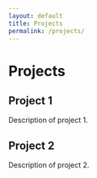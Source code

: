 ```yaml
---
layout: default
title: Projects
permalink: /projects/
---
```


# Projects

## Project 1
Description of project 1.

## Project 2
Description of project 2.